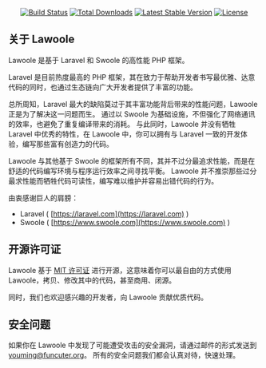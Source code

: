<p align="center">
<a href="https://travis-ci.org/lawoole/lawoole"><img src="https://travis-ci.org/lawoole/lawoole.svg" alt="Build Status"></a>
<a href="https://packagist.org/packages/lawoole/lawoole"><img src="https://poser.pugx.org/lawoole/lawoole/d/total.svg" alt="Total Downloads"></a>
<a href="https://packagist.org/packages/lawoole/lawoole"><img src="https://poser.pugx.org/lawoole/lawoole/v/stable.svg" alt="Latest Stable Version"></a>
<a href="https://packagist.org/packages/lawoole/lawoole"><img src="https://poser.pugx.org/lawoole/lawoole/license.svg" alt="License"></a>
</p>

## 关于 Lawoole

Lawoole 是基于 Laravel 和 Swoole 的高性能 PHP 框架。

Laravel 是目前热度最高的 PHP 框架，其在致力于帮助开发者书写最优雅、达意代码的同时，也通过生态链向广大开发者提供了丰富的功能。

总所周知，Laravel 最大的缺陷莫过于其丰富功能背后带来的性能问题，Lawoole 正是为了解决这一问题而生。
通过以 Swoole 为基础设施，不但强化了网络通讯的效率，也避免了重复编译带来的消耗。
与此同时，Lawoole 并没有牺牲 Laravel 中优秀的特性，在 Lawoole 中，你可以拥有与 Laravel 一致的开发体验，编写那些富有创造力的代码。

Lawoole 与其他基于 Swoole 的框架所有不同，其并不过分最追求性能，而是在舒适的代码编写环境与程序运行效率之间寻找平衡。
Lawoole 并不推崇那些过分最求性能而牺牲代码可读性，编写难以维护并容易出错代码的行为。

由衷感谢巨人的肩膀：

- Laravel ( [https://laravel.com](https://laravel.com) )
- Swoole ( [https://www.swoole.com](https://www.swoole.com) )

## 开源许可证

Lawoole 基于 [MIT 许可证](http://opensource.org/licenses/MIT) 进行开源，这意味着你可以最自由的方式使用 Lawoole，拷贝、修改其中的代码，甚至商用、闭源。

同时，我们也欢迎感兴趣的开发者，向 Lawoole 贡献优质代码。

## 安全问题

如果你在 Lawoole 中发现了可能遭受攻击的安全漏洞，请通过邮件的形式发送到 [youming@funcuter.org](mailto:youming@funcuter.org)。
所有的安全问题我们都会认真对待，快速处理。
